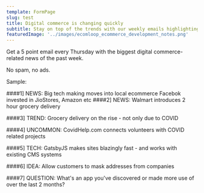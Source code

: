 ```yaml
---
template: FormPage
slug: test
title: Digital commerce is changing quickly
subtitle: Stay on top of the trends with our weekly emails highlighting the best links & news of the week.  
featuredImage: '../images/ecomloop_ecommerce_development_notes.png'
---
```

Get a 5 point email every Thursday with the biggest digital commerce-related news of the past week.

No spam, no ads.


Sample:


####1] NEWS: Big tech making moves into local ecommerce
Facebok invested in JioStores, Amazon etc
####2] NEWS: Walmart introduces 2 hour grocery delivery

####3] TREND: Grocery delivery on the rise - not only due to COVID

####4] UNCOMMON: CovidHelp.com connects volunteers with COVID related projects

####5] TECH: GatsbyJS makes sites blazingly fast - and works with existing CMS systems

####6] IDEA: Allow customers to mask addresses from companies

####7] QUESTION: What's an app you've discovered or made more use of over the last 2 months?
